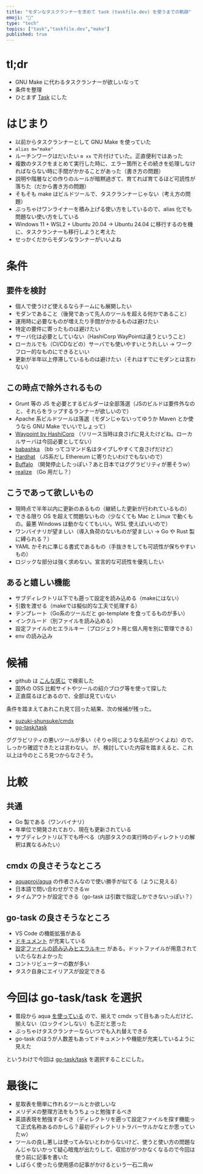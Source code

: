 ```yaml
---
title: "モダンなタスクランナーを求めて task (taskfile.dev) を使うまでの軌跡"
emoji: "🏃"
type: "tech"
topics: ["task","taskfile.dev","make"]
published: true
---
```


# tl;dr

- GNU Make に代わるタスクランナーが欲しいなって
- 条件を整理
- ひとまず [Task](https://taskfile.dev/) にした

# はじまり

- 以前からタスクランナーとして GNU Make を使っていた
- `alias m="make"`
- ルーチンワークはだいたい `m xx` で片付けていた。正直便利ではあった
- 複数のタスクをまとめて実行した時に、エラー箇所とその続きを処理しなければならない時に手間がかかることがあった（書き方の問題）
- 説明や階層などの作りのルールが暗黙過ぎて、育てれば育てるほど可読性が落ちた（だから書き方の問題）
- そもそも make はビルドツールで、タスクランナーじゃない（考え方の問題）
- ぶっちゃけワンライナーを積み上げる使い方をしているので、alias 化でも問題ない使い方をしている
- Windows 11 + WSL2 + Ubuntu 20.04 -> Ubuntu 24.04 に移行するのを機に、タスクランナーも移行しようと考えた
- せっかくだからモダンなランナーがいいよね

# 条件

## 要件を検討

- 個人で使うけど使えるならチームにも展開したい
- モダンであること（後発であって先人のツールを超える何かであること）
- 運用時に必要なものが増えたり手間がかかるものは避けたい
- 特定の要件に寄ったものは避けたい
- サーバ化は必要としていない（HashiCorp WayPointは違うということ）
- ローカルでも（CI/CDなどの）サーバでも使いやすいとうれしい → ワークフロー的なものにできるといい
- 更新が半年以上停滞しているものは避けたい（それはすでにモダンとは言わない）

## この時点で除外されるもの

- Grunt 等の JS を必要とするビルダーは全部落選（JSのビルドは要件外なのと、それらをラップするランナーが欲しいので）
- Apache 系ビルドツールは落選（モダンじゃないってゆうか Maven とか使うなら GNU Make でいいでしょって）
- [Waypoint by HashiCorp](https://www.waypointproject.io/) （リリース当時は良さげに見えたけどね。ローカルサーバは今回必要としてない）
- [babashka](https://github.com/babashka/babashka) （bb ってコマンド名はタイプしやすくて良さげだけど）
- [Hardhat](https://hardhat.org/) （JS系だし Ethereum に寄りたいわけでもないので）
- [Buffalo](https://gobuffalo.io/) （開発停止したっぽい？あと日本ではググラビリティが悪そうｗ）
- [realize](https://github.com/oxequa/realize) （Go 用だし？）

## こうであって欲しいもの

- 現時点で半年以内に更新のあるもの（継続した更新が行われているもの）
- できる限り OS を超えて問題ないもの（少なくても Mac と Linux で動くもの。最悪 Windows は動かなくてもいい。WSL 使えばいいので）
- ワンバイナリが望ましい（導入負荷のないものが望ましい → Go や Rust 製に縛られる？）
- YAML かそれに準じる書式であるもの（手抜きをしても可読性が保ちやすいもの）
- ロジックな部分は強く求めない。宣言的な可読性を優先したい

## あると嬉しい機能

- サブディレクトリ以下でも遡って設定を読み込める（makeにはない）
- 引数を渡せる（makeでは擬似的な工夫で処理する）
- テンプレート（Go系のツールだと go-template を食ってるものが多い）
- インクルード（別ファイルを読み込める）
- 設定ファイルのヒエラルキー（プロジェクト用と個人用を別に管理できる）
- env の読み込み

# 候補

- github は [こんな感じ](https://github.com/search?q=task+runner&type=repositories&s=updated&o=desc&p=1) で検索した
- 国外の OSS 比較サイトやツールの紹介ブログ等を使って探した
- 正直腐るほどあるので、全部は見ていない

条件を踏まえてあれこれ見て回った結果、次の候補が残った。

- [suzuki-shunsuke/cmdx](https://github.com/suzuki-shunsuke/cmdx)
- [go-task/task](https://github.com/go-task/task)

ググラビリティの悪いツールが多い（そりゃ同じような名前がつくよね）ので、しっかり確認できたとは言わない。
が、検討していた内容を踏まえると、これ以上は今のところ見つからなさそう。

# 比較

## 共通

- Go 製である（ワンバイナリ）
- 年単位で開発されており、現在も更新されている
- サブディレクトリ以下でも呼べる（内部タスクの実行時のディレクトリの解釈は異なるみたい）

## cmdx の良さそうなところ

- [aquaproj/aqua](https://github.com/aquaproj/aqua) の作者さんなので使い勝手が似てる（ように見える）
- 日本語で問い合わせができるｗ
- タイムアウトが設定できる（go-task は引数で指定しかできないっぽい？）

## go-task の良さそうなところ

- VS Code の機能拡張がある
- [ドキュメント](https://taskfile.dev/) が充実している
- [設定ファイルの読み込みヒエラルキー](https://taskfile.dev/usage/#supported-file-names) がある。ドットファイルが用意されていたらなおよかった
- コントリビューターの数が多い
- タスク自身にエイリアスが設定できる

# 今回は go-task/task を選択

- 普段から aqua [を使っている](https://zenn.dev/raki/articles/2024-05-16_aqua) ので、揃えで cmdx って目もあったんだけど、揃えない（ロックインしない）も正だと思った
- ぶっちゃけタスクランナーならいつでも入れ替えできる
- go-task のほうが人数差もあってドキュメントや機能が充実しているように見えた

というわけで今回は [go-task/task](https://github.com/go-task/task) を選択することにした。

# 最後に

- 星取表を簡単に作れるツールとか欲しいな
- メリデメの整理方法をもうちょっと勉強するべき
- 英語表現を勉強するべき（ディレクトリを遡って設定ファイルを探す機能って正式名称あるのかしら？最初ディレクトリトラバーサルかなとか思っていたｗ）
- ツールの良し悪しは使ってみないとわからないけど、使うと使い方の問題なんじゃないかって疑心暗鬼が出たりして、収拾ががつかなくなるので今回は使う前に記事を書いた
- しばらく使ったら使用感の記事がかけるという一石二鳥ｗ
